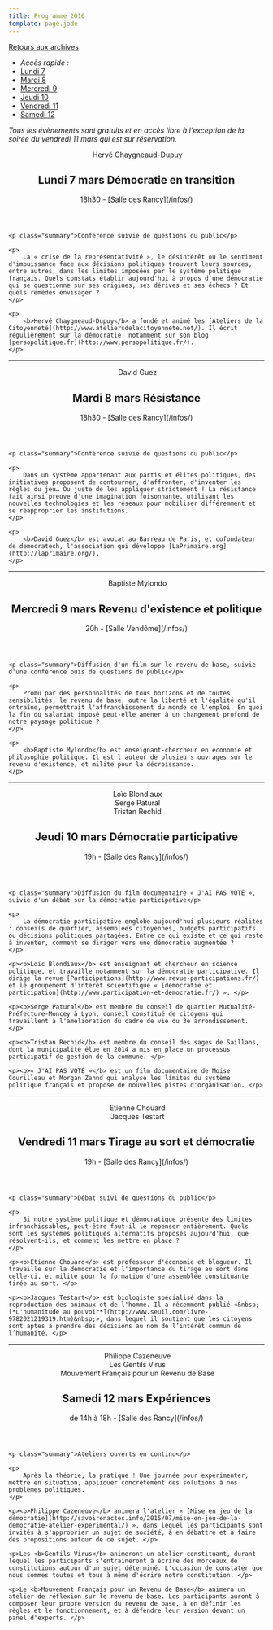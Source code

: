 ```yaml
---
title: Programme 2016
template: page.jade
---
```


<a class="back-link" href="/archives/">Retours aux&nbsp;archives</a>

<ul class="table-of-content">
    <li><i>Accès rapide : </i></li>
    <li><a href="#7-mars">Lundi 7</a></li>
    <li><a href="#8-mars">Mardi 8</a></li>
    <li><a href="#9-mars">Mercredi 9</a></li>
    <li><a href="#10-mars">Jeudi 10</a></li>
    <li><a href="#11-mars">Vendredi 11</a></li>
    <li><a href="#12-mars">Samedi 12</a></li>
</ul>

*Tous les évènements sont gratuits et en accès libre à l'exception de la soirée du vendredi 11 mars qui est sur réservation.*

<section class="event">
    <header>
        <div class="speakers">
            <div>
                <img src="img/hcd.png" alt="">
                <span>Hervé Chaygneaud-Dupuy</span>
            </div>
        </div>
        <h2 id="7-mars">Lundi 7 mars <span class="title">Démocratie en transition</span></h2>
        <p class="infos">18h30 - [Salle des Rancy](/infos/)</p>
    </header>

    <p class="summary">Conférence suivie de questions du public</p>

    <p>
        La « crise de la représentativité », le désintérêt ou le sentiment d'impuissance face aux décisions politiques trouvent leurs sources, entre autres, dans les limites imposées par le système politique français. Quels constats établir aujourd'hui à propos d'une démocratie qui se questionne sur ses origines, ses dérives et ses échecs ? Et quels remèdes envisager ?
    </p>

    <p>
        <b>Hervé Chaygneaud-Dupuy</b> a fondé et animé les [Ateliers de la Citoyenneté](http://www.ateliersdelacitoyennete.net/). Il écrit régulièrement sur la démocratie, notamment sur son blog [persopolitique.fr](http://www.persopolitique.fr/).
    </p>
</section>

<hr>

<section class="event">
    <header>
        <div class="speakers">
            <div>
                <img src="img/guez.png" alt="">
                <span>David Guez</span>
            </div>
        </div>
        <h2 id="8-mars">Mardi 8 mars <span class="title">Résistance</span></h2>
        <p class="infos">18h30 - [Salle des Rancy](/infos/)</p>
    </header>

    <p class="summary">Conférence suivie de questions du public</p>

    <p>
        Dans un système appartenant aux partis et élites politiques, des initiatives proposent de contourner, d'affronter, d'inventer les règles du jeu… Ou juste de les appliquer strictement ! La résistance fait ainsi preuve d'une imagination foisonnante, utilisant les nouvelles technologies et les réseaux pour mobiliser différemment et se réapproprier les institutions.
    </p>

    <p>
        <b>David Guez</b> est avocat au Barreau de Paris, et cofondateur de democratech, l'association qui développe [LaPrimaire.org](http://laprimaire.org/).
    </p>
</section>

<hr>

<section class="event">
    <header>
        <div class="speakers">
            <div>
                <img src="img/mylondo.png" alt="">
                <span>Baptiste Mylondo</span>
            </div>
        </div>
        <h2 id="9-mars">Mercredi 9 mars <span class="title">Revenu d'existence et politique</span></h2>
        <p class="infos">20h - [Salle Vendôme](/infos/)</p>
    </header>

    <p class="summary">Diffusion d'un film sur le revenu de base, suivie d'une conférence puis de questions du public</p>

    <p>
        Promu par des personnalités de tous horizons et de toutes sensibilités, le revenu de base, outre la liberté et l'égalité qu'il entraîne, permettrait l'affranchissement du monde de l'emploi. En quoi la fin du salariat imposé peut-elle amener à un changement profond de notre paysage politique ?
    </p>

    <p>
        <b>Baptiste Mylondo</b> est enseignant-chercheur en économie et philosophie politique. Il est l'auteur de plusieurs ouvrages sur le revenu d'existence, et milite pour la décroissance.
    </p>
</section>

<hr>

<section class="event">
    <header>
        <div class="speakers">
            <div>
                <img src="img/blondiaux.png" alt="">
                <span>Loïc Blondiaux</span>
            </div>
            <div>
                <img src="img/qqn.png" alt="">
                <span>Serge Patural</span>
            </div>
            <div>
                <img src="img/rechid.png" alt="">
                <span>Tristan Rechid</span>
            </div>
        </div>
        <h2 id="10-mars">Jeudi 10 mars <span class="title">Démocratie participative</span></h2>
        <p class="infos">19h - [Salle des Rancy](/infos/)</p>
    </header>

    <p class="summary">Diffusion du film documentaire « J'AI PAS VOTÉ », suivie d'un débat sur la démocratie participative</p>

    <p>
        La démocratie participative englobe aujourd'hui plusieurs réalités : conseils de quartier, assemblées citoyennes, budgets participatifs ou décisions politiques partagées. Entre ce qui existe et ce qui reste à inventer, comment se diriger vers une démocratie augmentée ?
    </p>

    <p><b>Loïc Blondiaux</b> est enseignant et chercheur en science politique, et travaille notamment sur la démocratie participative. Il dirige la revue [Participations](http://www.revue-participations.fr/) et le groupement d'intérêt scientifique « [démocratie et participation](http://www.participation-et-democratie.fr/) ». </p>

    <p><b>Serge Patural</b> est membre du conseil de quartier Mutualité-Préfecture-Moncey à Lyon, conseil constitué de citoyens qui travaillent à l'amélioration du cadre de vie du 3e arrondissement. </p>

    <p><b>Tristan Rechid</b> est membre du conseil des sages de Saillans, dont la municipalité élue en 2014 a mis en place un processus participatif de gestion de la commune. </p>

    <p><b>« J'AI PAS VOTÉ »</b> est un film documentaire de Moise Courilleau et Morgan Zahnd qui analyse les limites du système politique français et propose de nouvelles pistes d'organisation. </p>
</section>

<hr>

<section class="event">
    <header>
        <div class="speakers">
            <div>
                <img src="img/chouard.png" alt="">
                <span>Etienne Chouard</span>
            </div>
            <div>
                <img src="img/testart.png" alt="">
                <span>Jacques Testart</span>
            </div>
        </div>
        <h2 id="11-mars">Vendredi 11 mars <span class="title">Tirage au sort et démocratie</span></h2>
        <p class="infos">19h - [Salle des Rancy](/infos/)</p>
    </header>

    <p class="summary">Débat suivi de questions du public</p>

    <p>
        Si notre système politique et démocratique présente des limites infranchissables, peut-être faut-il le repenser entièrement. Quels sont les systèmes politiques alternatifs proposés aujourd'hui, que résolvent-ils, et comment les mettre en place ?
    </p>

    <p><b>Etienne Chouard</b> est professeur d'économie et blogueur. Il travaille sur la démocratie et l'importance du tirage au sort dans celle-ci, et milite pour la formation d'une assemblée constituante tirée au sort. </p>

    <p><b>Jacques Testart</b> est biologiste spécialisé dans la reproduction des animaux et de l'homme. Il a récemment publié «&nbsp;[*L'humanitude au pouvoir*](http://www.seuil.com/livre-9782021219319.htm)&nbsp;», dans lequel il soutient que les citoyens sont aptes à prendre des décisions au nom de l’intérêt commun de l’humanité. </p>
</section>

<hr>

<section class="event">
    <header>
        <div class="speakers">
            <div>
                <img src="img/cazeneuve.png" alt="">
                <span>Philippe Cazeneuve</span>
            </div>
            <div>
                <img src="img/gentils-virus.png" alt="">
                <span>Les Gentils Virus</span>
            </div>
            <div>
                <img src="img/mfrb.png" alt="">
                <span>Mouvement Français pour un Revenu de Base</span>
            </div>
        </div>
        <h2 id="12-mars">Samedi 12 mars <span class="title">Expériences</span></h2>
        <p class="infos">de 14h à 18h - [Salle des Rancy](/infos/)</p>
    </header>

    <p class="summary">Ateliers ouverts en continu</p>

    <p>
        Après la théorie, la pratique ! Une journée pour expérimenter, mettre en situation, appliquer concrètement des solutions à nos problèmes politiques.
    </p>

    <p><b>Philippe Cazeneuve</b> animera l'atelier « [Mise en jeu de la démocratie](http://savoirenactes.info/2015/07/mise-en-jeu-de-la-democratie-atelier-experimental/) », dans lequel les participants sont invités à s'approprier un sujet de société, à en débattre et à faire des propositions autour de ce sujet. </p>

    <p>Les <b>Gentils Virus</b> animeront un atelier constituant, durant lequel les participants s'entraineront à écrire des morceaux de constitutions autour d'un sujet déterminé. L'occasion de constater que nous sommes toutes et tous à même d'écrire notre constitution. </p>

    <p>Le <b>Mouvement Français pour un Revenu de Base</b> animera un atelier de réflexion sur le revenu de base. Les participants auront à composer leur propre version du revenu de base, à en définir les règles et le fonctionnement, et à défendre leur version devant un panel d'experts. </p>
</section>
